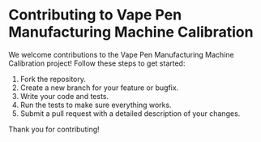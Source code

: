 # Contributing to Vape Pen Manufacturing Machine Calibration

We welcome contributions to the Vape Pen Manufacturing Machine Calibration project! Follow these steps to get started:

1. Fork the repository.
2. Create a new branch for your feature or bugfix.
3. Write your code and tests.
4. Run the tests to make sure everything works.
5. Submit a pull request with a detailed description of your changes.

Thank you for contributing!

